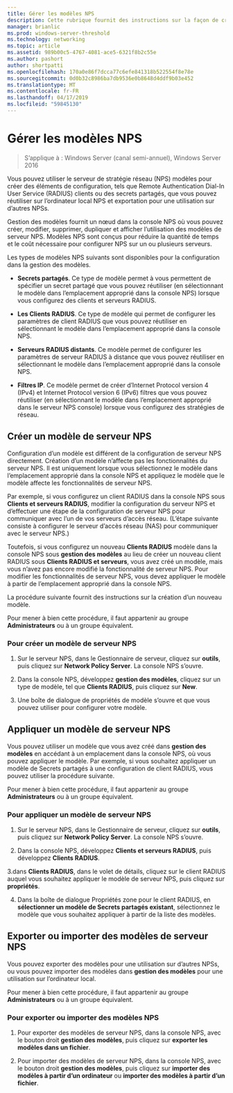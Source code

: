 ```yaml
---
title: Gérer les modèles NPS
description: Cette rubrique fournit des instructions sur la façon de créer, appliquer, exporter et importer des modèles de serveur NPS pour le serveur NPS dans Windows Server 2016.
manager: brianlic
ms.prod: windows-server-threshold
ms.technology: networking
ms.topic: article
ms.assetid: 989b00c5-4767-4081-ace5-6321f8b2c55e
ms.author: pashort
author: shortpatti
ms.openlocfilehash: 170a0e86f7dcca77c6efe841318b522554f8e78e
ms.sourcegitcommit: 0d0b32c8986ba7db9536e0b8648d4ddf9b03e452
ms.translationtype: MT
ms.contentlocale: fr-FR
ms.lasthandoff: 04/17/2019
ms.locfileid: "59845130"
---
```

# <a name="manage-nps-templates"></a>Gérer les modèles NPS

>S’applique à : Windows Server (canal semi-annuel), Windows Server 2016

Vous pouvez utiliser le serveur de stratégie réseau \(NPS\) modèles pour créer des éléments de configuration, tels que Remote Authentication Dial-In User Service \(RADIUS\) clients ou des secrets partagés, que vous pouvez réutiliser sur l’ordinateur local NPS et exportation pour une utilisation sur d’autres NPSs. 

Gestion des modèles fournit un nœud dans la console NPS où vous pouvez créer, modifier, supprimer, dupliquer et afficher l’utilisation des modèles de serveur NPS. Modèles NPS sont conçus pour réduire la quantité de temps et le coût nécessaire pour configurer NPS sur un ou plusieurs serveurs.

Les types de modèles NPS suivants sont disponibles pour la configuration dans la gestion des modèles.

- **Secrets partagés**. Ce type de modèle permet à vous permettent de spécifier un secret partagé que vous pouvez réutiliser (en sélectionnant le modèle dans l’emplacement approprié dans la console NPS) lorsque vous configurez des clients et serveurs RADIUS. 

- **Les Clients RADIUS**. Ce type de modèle qui permet de configurer les paramètres de client RADIUS que vous pouvez réutiliser en sélectionnant le modèle dans l’emplacement approprié dans la console NPS.

- **Serveurs RADIUS distants**. Ce modèle permet de configurer les paramètres de serveur RADIUS à distance que vous pouvez réutiliser en sélectionnant le modèle dans l’emplacement approprié dans la console NPS. 

- **Filtres IP**. Ce modèle permet de créer d’Internet Protocol version 4 (IPv4) et Internet Protocol version 6 \(IPv6\) filtres que vous pouvez réutiliser \(en sélectionnant le modèle dans l’emplacement approprié dans le serveur NPS console\) lorsque vous configurez des stratégies de réseau.

## <a name="create-an-nps-template"></a>Créer un modèle de serveur NPS

Configuration d’un modèle est différent de la configuration de serveur NPS directement. Création d’un modèle n’affecte pas les fonctionnalités du serveur NPS. Il est uniquement lorsque vous sélectionnez le modèle dans l’emplacement approprié dans la console NPS et appliquez le modèle que le modèle affecte les fonctionnalités de serveur NPS. 

Par exemple, si vous configurez un client RADIUS dans la console NPS sous **Clients et serveurs RADIUS**, modifier la configuration du serveur NPS et d’effectuer une étape de la configuration de serveur NPS pour communiquer avec l’un de vos serveurs d’accès réseau. \(L’étape suivante consiste à configurer le serveur d’accès réseau \(NAS\) pour communiquer avec le serveur NPS.\) 

Toutefois, si vous configurez un nouveau **Clients RADIUS** modèle dans la console NPS sous **gestion des modèles** au lieu de créer un nouveau client RADIUS sous **Clients RADIUS et serveurs**, vous avez créé un modèle, mais vous n’avez pas encore modifié la fonctionnalité de serveur NPS. Pour modifier les fonctionnalités de serveur NPS, vous devez appliquer le modèle à partir de l’emplacement approprié dans la console NPS.

La procédure suivante fournit des instructions sur la création d’un nouveau modèle.

Pour mener à bien cette procédure, il faut appartenir au groupe **Administrateurs** ou à un groupe équivalent.

### <a name="to-create-an-nps-template"></a>Pour créer un modèle de serveur NPS


1. Sur le serveur NPS, dans le Gestionnaire de serveur, cliquez sur **outils**, puis cliquez sur **Network Policy Server**. La console NPS s’ouvre. 

2. Dans la console NPS, développez **gestion des modèles**, cliquez sur un type de modèle, tel que **Clients RADIUS**, puis cliquez sur **New**.

3. Une boîte de dialogue de propriétés de modèle s’ouvre et que vous pouvez utiliser pour configurer votre modèle.

## <a name="apply-an-nps-template"></a>Appliquer un modèle de serveur NPS

Vous pouvez utiliser un modèle que vous avez créé dans **gestion des modèles** en accédant à un emplacement dans la console NPS, où vous pouvez appliquer le modèle. Par exemple, si vous souhaitez appliquer un modèle de Secrets partagés à une configuration de client RADIUS, vous pouvez utiliser la procédure suivante.

Pour mener à bien cette procédure, il faut appartenir au groupe **Administrateurs** ou à un groupe équivalent.

### <a name="to-apply-an-nps-template"></a>Pour appliquer un modèle de serveur NPS

1. Sur le serveur NPS, dans le Gestionnaire de serveur, cliquez sur **outils**, puis cliquez sur **Network Policy Server**. La console NPS s’ouvre.

2. Dans la console NPS, développez **Clients et serveurs RADIUS**, puis développez **Clients RADIUS**.

3.dans **Clients RADIUS**, dans le volet de détails, cliquez sur le client RADIUS auquel vous souhaitez appliquer le modèle de serveur NPS, puis cliquez sur **propriétés**.

4. Dans la boîte de dialogue Propriétés zone pour le client RADIUS, en **sélectionner un modèle de Secrets partagés existant**, sélectionnez le modèle que vous souhaitez appliquer à partir de la liste des modèles.

## <a name="export-or-import-nps-templates"></a>Exporter ou importer des modèles de serveur NPS

Vous pouvez exporter des modèles pour une utilisation sur d’autres NPSs, ou vous pouvez importer des modèles dans **gestion des modèles** pour une utilisation sur l’ordinateur local. 

Pour mener à bien cette procédure, il faut appartenir au groupe **Administrateurs** ou à un groupe équivalent.

### <a name="to-export-or-import-nps-templates"></a>Pour exporter ou importer des modèles NPS

1. Pour exporter des modèles de serveur NPS, dans la console NPS, avec le bouton droit **gestion des modèles**, puis cliquez sur **exporter les modèles dans un fichier**.

2. Pour importer des modèles de serveur NPS, dans la console NPS, avec le bouton droit **gestion des modèles**, puis cliquez sur **importer des modèles à partir d’un ordinateur** ou **importer des modèles à partir d’un fichier**.


